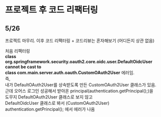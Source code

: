 # 프로젝트 후 코드 리팩터링

## 5/26  
프로젝트 마무리. 이후 코드 리팩터링 + 코드리뷰는 혼자해보기 (어디든지 상관 없음)  
  
처음 리팩터링  
**class org.springframework.security.oauth2.core.oidc.user.DefaultOidcUser cannot be cast to  
class com.main.server.auth.oauth.CustomOAuth2User** 에러임.  
즉,  
내가 DefaultOAuth2User를 상속받도록 만든 CustomOAuth2User 클래스가 있음.  
근데 오어스 로그인 성공해서 받아온 principal(authentication.getPrincipal();)을  
도무지  DefaultOAuth2User 클래스로 보지 않고  
DefaultOidcUser 클래스로 봐서 (CustomOAuth2User) authentication.getPrincipal(); 에서 에러가 나옴  

